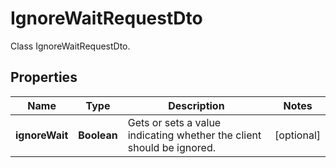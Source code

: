 

# IgnoreWaitRequestDto

Class IgnoreWaitRequestDto.

## Properties

| Name | Type | Description | Notes |
|------------ | ------------- | ------------- | -------------|
|**ignoreWait** | **Boolean** | Gets or sets a value indicating whether the client should be ignored. |  [optional] |



